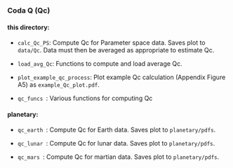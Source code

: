 ### Coda Q (Qc)

#### this directory:

- `calc_Qc_PS`: Compute Qc for Parameter space data. Saves plot to `data/Qc`. 
  Data must then be averaged as appropriate to estimate Qc. 


- `load_avg_Qc`: Functions to compute and load average Qc. 


- `plot_example_qc_process`: Plot example Qc calculation (Appendix Figure A5) as `example_Qc_plot.pdf`.


- `qc_funcs `: Various functions for computing Qc 


#### planetary: 

- `qc_earth `: Compute Qc for Earth data. Saves plot to `planetary/pdfs`. 


- `qc_lunar `: Compute Qc for lunar data. Saves plot to `planetary/pdfs`. 


- `qc_mars `:  Compute Qc for martian data. Saves plot to `planetary/pdfs`. 